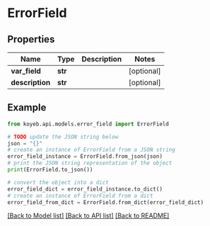# ErrorField


## Properties

Name | Type | Description | Notes
------------ | ------------- | ------------- | -------------
**var_field** | **str** |  | [optional] 
**description** | **str** |  | [optional] 

## Example

```python
from koyeb.api.models.error_field import ErrorField

# TODO update the JSON string below
json = "{}"
# create an instance of ErrorField from a JSON string
error_field_instance = ErrorField.from_json(json)
# print the JSON string representation of the object
print(ErrorField.to_json())

# convert the object into a dict
error_field_dict = error_field_instance.to_dict()
# create an instance of ErrorField from a dict
error_field_from_dict = ErrorField.from_dict(error_field_dict)
```
[[Back to Model list]](../README.md#documentation-for-models) [[Back to API list]](../README.md#documentation-for-api-endpoints) [[Back to README]](../README.md)


